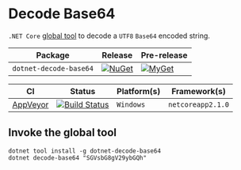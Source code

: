 # Decode Base64

`.NET Core` [global tool][dotnet-global-tools] to decode a `UTF8` `Base64` encoded string.

| Package | Release | Pre-release |
| --- | --- | --- |
| `dotnet-decode-base64` | [![NuGet][nuget-tool-badge]][nuget-tool-command] | [![MyGet][myget-tool-badge]][myget-tool-command] |

| CI | Status | Platform(s) | Framework(s) |
| --- | --- | --- | --- |
| [AppVeyor][app-veyor] | [![Build Status][app-veyor-shield]][app-veyor] | `Windows` | `netcoreapp2.1.0` |

## Invoke the global tool

```posh
dotnet tool install -g dotnet-decode-base64
dotnet decode-base64 "SGVsbG8gV29ybGQh"
```

[nuget-tool-badge]: https://img.shields.io/nuget/v/dotnet-decode-base64.svg?label=NuGet
[nuget-tool-command]: https://www.nuget.org/packages/dotnet-decode-base64
[myget-tool-badge]: https://img.shields.io/myget/gabrielweyer-pre-release/v/dotnet-decode-base64.svg?label=MyGet
[myget-tool-command]: https://www.myget.org/feed/gabrielweyer-pre-release/package/nuget/dotnet-decode-base64
[app-veyor]: https://ci.appveyor.com/project/GabrielWeyer/decode-base64
[app-veyor-shield]: https://ci.appveyor.com/api/projects/status/github/gabrielweyer/decode-base64?branch=master&svg=true
[dotnet-global-tools]: https://docs.microsoft.com/en-us/dotnet/core/tools/global-tools
